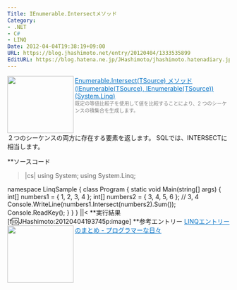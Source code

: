 ```yaml
---
Title: IEnumerable.Intersectメソッド
Category:
- .NET
- C#
- LINQ
Date: 2012-04-04T19:38:19+09:00
URL: https://blog.jhashimoto.net/entry/20120404/1333535899
EditURL: https://blog.hatena.ne.jp/JHashimoto/jhashimoto.hatenadiary.jp/atom/entry/12921228815717256513
---
```


<a href="http://msdn.microsoft.com/ja-jp/library/bb460136.aspx" target="_blank"><img class="alignleft" align="left" border="0" src="http://capture.heartrails.com/150x130/shadow?http://msdn.microsoft.com/ja-jp/library/bb460136.aspx" alt="" width="150" height="130" /></a><a style="color:#0070C5;" href="http://msdn.microsoft.com/ja-jp/library/bb460136.aspx" target="_blank">Enumerable.Intersect(TSource) メソッド (IEnumerable(TSource), IEnumerable(TSource)) (System.Linq)</a><a href="http://b.hatena.ne.jp/entry/http://msdn.microsoft.com/ja-jp/library/bb460136.aspx" target="_blank"><img border="0" src="http://b.hatena.ne.jp/entry/image/http://msdn.microsoft.com/ja-jp/library/bb460136.aspx" alt="" /></a><br><span style="color: #808080;font-size: 80%;">既定の等値比較子を使用して値を比較することにより、2 つのシーケンスの積集合を生成します。</span><br style="clear:both;" />
２つのシーケンスの両方に存在する要素を返します。
SQLでは、INTERSECTに相当します。

**ソースコード
>|cs|
using System;
using System.Linq;

namespace LinqSample {
    class Program {
        static void Main(string[] args) {
            int[] numbers1 = { 1, 2, 3, 4 };
            int[] numbers2 = { 3, 4, 5, 6 };
            // 3, 4
            Console.WriteLine(numbers1.Intersect(numbers2).Sum());
            Console.ReadKey();
        }
    }
}
||<
**実行結果
[f:id:JHashimoto:20120404193745p:image]
**参考エントリー
<a href="http://d.hatena.ne.jp/JHashimoto/20120309/1331283458" target="_blank" rel="nofollow"><img class="alignleft" align="left" border="0" src="http://capture.heartrails.com/150x130/shadow?http://d.hatena.ne.jp/JHashimoto/20120309/1331283458" alt="" width="150" height="130" /></a><a style="color:#0070C5;" href="http://d.hatena.ne.jp/JHashimoto/20120309/1331283458" target="_blank" rel="nofollow">LINQエントリーのまとめ - プログラマーな日々</a><a href="http://b.hatena.ne.jp/entry/http://d.hatena.ne.jp/JHashimoto/20120309/1331283458" target="_blank"><img border="0" src="http://b.hatena.ne.jp/entry/image/http://d.hatena.ne.jp/JHashimoto/20120309/1331283458" alt="" /></a><br style="clear:both;" />

